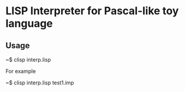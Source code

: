 LISP Interpreter for Pascal-like toy language
=============================================

Usage
-----
~$ clisp interp.lisp <program-file>

For example

~$ clisp interp.lisp test1.imp